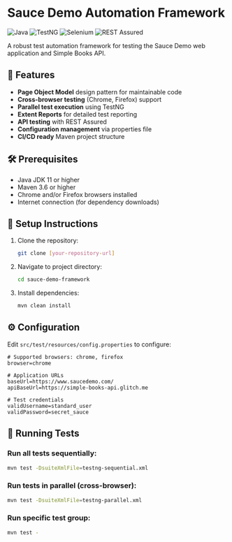 # Sauce Demo Automation Framework

![Java](https://img.shields.io/badge/Java-11+-blue)
![TestNG](https://img.shields.io/badge/TestNG-7.7.1-red)
![Selenium](https://img.shields.io/badge/Selenium-4.8.0-green)
![REST Assured](https://img.shields.io/badge/REST_Assured-5.3.0-orange)

A robust test automation framework for testing the Sauce Demo web application and Simple Books API.

## 📌 Features

- **Page Object Model** design pattern for maintainable code
- **Cross-browser testing** (Chrome, Firefox) support
- **Parallel test execution** using TestNG
- **Extent Reports** for detailed test reporting
- **API testing** with REST Assured
- **Configuration management** via properties file
- **CI/CD ready** Maven project structure

## 🛠️ Prerequisites

- Java JDK 11 or higher
- Maven 3.6 or higher
- Chrome and/or Firefox browsers installed
- Internet connection (for dependency downloads)

## 🚀 Setup Instructions

1. Clone the repository:
   ```bash
   git clone [your-repository-url]
   ```

2. Navigate to project directory:
   ```bash
   cd sauce-demo-framework
   ```

3. Install dependencies:
   ```bash
   mvn clean install
   ```

## ⚙️ Configuration

Edit `src/test/resources/config.properties` to configure:

```properties
# Supported browsers: chrome, firefox
browser=chrome

# Application URLs
baseUrl=https://www.saucedemo.com/
apiBaseUrl=https://simple-books-api.glitch.me

# Test credentials
validUsername=standard_user
validPassword=secret_sauce
```

## 🧪 Running Tests

### Run all tests sequentially:
```bash
mvn test -DsuiteXmlFile=testng-sequential.xml
```

### Run tests in parallel (cross-browser):
```bash
mvn test -DsuiteXmlFile=testng-parallel.xml
```

### Run specific test group:
```bash
mvn test -